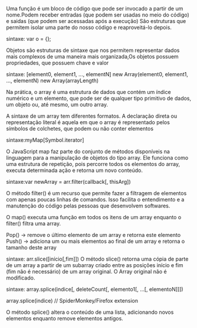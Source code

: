<!-- -  Funções em JavaScript -->
Uma função é um bloco de código que pode ser invocado a partir de um nome.Podem receber entradas (que podem ser usadas no meio do código) e saidas (que podem ser acessadas após a execução)
São estruturas que permitem isolar uma parte do nosso código e reaproveitá-lo depois.
<!-- -  Objeto em JavaScript ⇒ Sintaxe, o que é e como usar -->
sintaxe: var o = {};

 Objetos são estruturas de sintaxe que nos permitem representar dados mais complexos de uma maneira mais organizada,Os objetos possuem propriedades, que possuem chave e valor

<!-- -  Array  ⇒ Sintaxe, o que é e como usar -->
sintaxe: [element0, element1, ..., elementN]
new Array(element0, element1, ..., elementN)
new Array(arrayLength)

Na prática, o array é uma estrutura de dados que contém um índice numérico e um elemento, que pode ser de qualquer tipo primitivo de dados, um objeto ou, até mesmo, um outro array.

A sintaxe de um array tem diferentes formatos. A declaração direta ou representação literal é aquela em que o array é representado pelos símbolos de colchetes, que podem ou não conter elementos

<!-- -  Map  ⇒ Sintaxe, o que é e como usar -->
sintaxe:myMap[Symbol.iterator]

O JavaScript map faz parte do conjunto de métodos disponíveis na linguagem para a manipulação de objetos do tipo array. Ele funciona como uma estrutura de repetição, pois percorre todos os elementos do array, executa determinada ação e retorna um novo conteúdo.
<!-- -  Filter  ⇒ Sintaxe, o que é e como usar -->
sintaxe:var newArray = arr.filter(callback[, thisArg])

O método filter() é um recurso que permite fazer a filtragem de elementos com apenas poucas linhas de comandos. Isso facilita o entendimento e a manutenção do código pelas pessoas que desenvolvem softwares.
<!-- -  Diferenças entre Map e Filter -->
O map() executa uma função em todos os itens de um array enquanto o filter() filtra uma array.
<!-- -  Diferença entre os métodos push e pop e como usá-los -->
Pop() -> remove o último elemento de um array e retorna este elemento
Push() -> adiciona um ou mais elementos ao final de um array e retorna o tamanho deste array
<!-- -  Método slice do array  ⇒ Sintaxe, o que é e como usar -->
sintaxe: arr.slice([início[,fim]])
O método slice() retorna uma cópia de parte de um array a partir de um subarray criado entre as posições início e fim (fim não é necessário) de um array original. O Array original não é modificado.
<!-- -  Método splice do array  ⇒ Sintaxe, o que é e como usar -->
sintaxe: array.splice(indice[, deleteCount[, elemento1[, ...[, elementoN]]])

array.splice(indice) // SpiderMonkey/Firefox extension

O método splice() altera o conteúdo de uma lista, adicionando novos elementos enquanto remove elementos antigos.